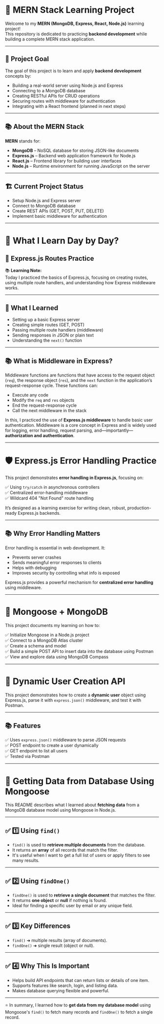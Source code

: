 # 🌟 MERN Stack Learning Project

Welcome to my **MERN (MongoDB, Express, React, Node.js)** learning project!  
This repository is dedicated to practicing **backend development** while building a complete MERN stack application.

---

## 🚀 Project Goal

The goal of this project is to learn and apply **backend development** concepts by:

- Building a real-world server using Node.js and Express  
- Connecting to a MongoDB database  
- Creating RESTful APIs for CRUD operations  
- Securing routes with middleware for authentication  
- Integrating with a React frontend (planned in next steps)

---

## 📚 About the MERN Stack

**MERN** stands for:  
- **MongoDB** – NoSQL database for storing JSON-like documents  
- **Express.js** – Backend web application framework for Node.js  
- **React.js** – Frontend library for building user interfaces  
- **Node.js** – Runtime environment for running JavaScript on the server  

---

## 🏗️ Current Project Status

- Setup Node.js and Express server  
- Connect to MongoDB database  
- Create REST APIs (GET, POST, PUT, DELETE)  
- Implement basic middleware for authentication  

---

# 📆 What I Learn Day by Day?

## 📌 Express.js Routes Practice

📚 **Learning Note:**  
Today I practiced the basics of Express.js, focusing on creating routes, using multiple route handlers, and understanding how Express middleware works.

---

## 🚀 What I Learned

- Setting up a basic Express server
- Creating simple routes (GET, POST)
- Passing multiple route handlers (middleware)
- Sending responses in JSON or plain text
- Understanding the `next()` function

---

## 📚 What is Middleware in Express?

Middleware functions are functions that have access to the request object (`req`), the response object (`res`), and the `next` function in the application’s request-response cycle. These functions can:

- Execute any code
- Modify the `req` and `res` objects
- End the request-response cycle
- Call the next middleware in the stack

In this, I practiced the use of **Express.js middleware** to handle basic user authentication. Middleware is a core concept in Express and is widely used for logging, error handling, request parsing, and—importantly—**authorization and authentication**.

---

# 🛡️ Express.js Error Handling Practice

This project demonstrates **error handling in Express.js**, focusing on:

✅ Using `try/catch` in asynchronous controllers  
✅ Centralized error-handling middleware  
✅ Wildcard 404 "Not Found" route handling  

It’s designed as a learning exercise for writing clean, robust, production-ready Express.js backends.

---

## 📚 Why Error Handling Matters

Error handling is essential in web development. It:

- Prevents server crashes
- Sends meaningful error responses to clients
- Helps with debugging
- Improves security by controlling what info is exposed

Express.js provides a powerful mechanism for **centralized error handling** using middleware.

---

# 🚀 Mongoose + MongoDB 

This project documents my learning on how to:

✅ Initialize Mongoose in a Node.js project  
✅ Connect to a MongoDB Atlas cluster  
✅ Create a schema and model  
✅ Build a simple POST API to insert data into the database using Postman  
✅ View and explore data using MongoDB Compass

---

# 🚀 Dynamic User Creation API

This project demonstrates how to create a **dynamic user** object using Express.js, parse it with `express.json()` middleware, and test it with Postman.

---

## 📚 Features

✅ Uses `express.json()` middleware to parse JSON requests  
✅ POST endpoint to create a user dynamically  
✅ GET endpoint to list all users  
✅ Tested via Postman  

---

# 📘 Getting Data from Database Using Mongoose

This README describes what I learned about **fetching data** from a MongoDB database model using Mongoose in Node.js.

---

## ✅ 1️⃣ Using `find()`
- `find()` is used to **retrieve multiple documents** from the database.
- It returns an **array** of all records that match the filter.
- It's useful when I want to get a full list of users or apply filters to see many results.

---

## ✅ 2️⃣ Using `findOne()`
- `findOne()` is used to **retrieve a single document** that matches the filter.
- It returns **one object** or **null** if nothing is found.
- Ideal for finding a specific user by email or any unique field.

---

## ✅ 3️⃣ Key Differences
- `find()` ➜ multiple results (array of documents).
- `findOne()` ➜ single result (object or null).

---

## ✅ 4️⃣ Why This Is Important
- Helps build API endpoints that can return lists or details of one item.
- Supports features like search, login, and listing data.
- Makes database querying flexible and powerful.

---

⭐ In summary, I learned how to **get data from my database model** using Mongoose's `find()` to fetch many records and `findOne()` to fetch a single record.
